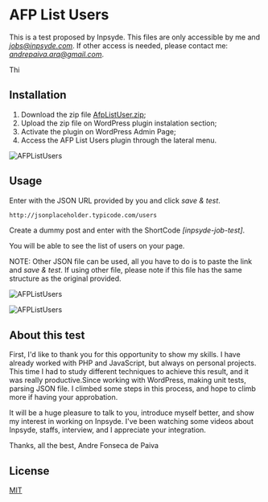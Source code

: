 # AFP List Users

This is a test proposed by Inpsyde. This files are only accessible by me and *jobs@inpsyde.com*. If other access is needed, please contact me: *andrepaiva.arq@gmail.com*.

Thi

## Installation

1) Download the zip file [AfpListUser.zip](http://www.ensaios3d.com/AfpListUser.zip);
2) Upload the zip file on WordPress plugin instalation section;
3) Activate the plugin on WordPress Admin Page;
4) Access the AFP List Users plugin through the lateral menu.

![AFPListUsers](https://www.ensaios3d.com/inpsyde1.gif)

## Usage

Enter with the JSON URL provided by you and click *save & test*.

```bash
http://jsonplaceholder.typicode.com/users
```
Create a dummy post and enter with the ShortCode *[inpsyde-job-test]*.

You will be able to see the list of users on your page.

NOTE: Other JSON file can be used, all you have to do is to paste the link and *save & test*. If using other file, please note if this file has the same structure as the original provided.

![AFPListUsers](https://www.ensaios3d.com/inpsyde2.gif)

![AFPListUsers](https://www.ensaios3d.com/inpsyde3.gif)

## About this test
First, I'd like to thank you for this opportunity to show my skills. I have already worked with PHP and JavaScript, but always on personal projects. This time I had to study different techniques to achieve this result, and it was really productive.Since working with WordPress, making unit tests, parsing JSON file. I climbed some steps in this process, and hope to climb more if having your approbation.

It will be a huge pleasure to talk to you, introduce myself better, and show my interest in working on Inpsyde. I've been watching some videos about Inpsyde, staffs, interview, and I appreciate your integration.

Thanks, all the best,
Andre Fonseca de Paiva

## License
[MIT](https://choosealicense.com/licenses/mit/)
